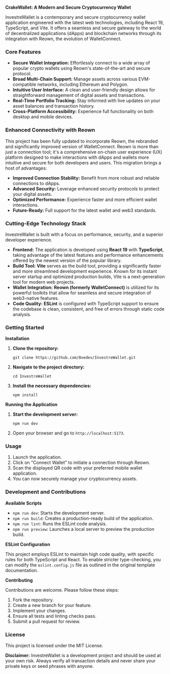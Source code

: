 
**CrakeWallet: A Modern and Secure Cryptocurrency Wallet**

InvestreWallet is a contemporary and secure cryptocurrency wallet application engineered with the latest web technologies, including React 19, TypeScript, and Vite. It offers a seamless and secure gateway to the world of decentralized applications (dApps) and blockchain networks through its integration with Reown, the evolution of WalletConnect.

### **Core Features**

*   **Secure Wallet Integration:** Effortlessly connect to a wide array of popular crypto wallets using Reown's state-of-the-art and secure protocol.
*   **Broad Multi-Chain Support:** Manage assets across various EVM-compatible networks, including Ethereum and Polygon.
*   **Intuitive User Interface:** A clean and user-friendly design allows for straightforward management of digital assets and transactions.
*   **Real-Time Portfolio Tracking:** Stay informed with live updates on your asset balances and transaction history.
*   **Cross-Platform Accessibility:** Experience full functionality on both desktop and mobile devices.

### **Enhanced Connectivity with Reown**

This project has been fully updated to incorporate Reown, the rebranded and significantly improved version of WalletConnect. Reown is more than just a connection tool; it's a comprehensive on-chain user experience (UX) platform designed to make interactions with dApps and wallets more intuitive and secure for both developers and users. This migration brings a host of advantages:

*   **Improved Connection Stability:** Benefit from more robust and reliable connections to dApps.
*   **Advanced Security:** Leverage enhanced security protocols to protect your digital assets.
*   **Optimized Performance:** Experience faster and more efficient wallet interactions.
*   **Future-Ready:** Full support for the latest wallet and web3 standards.

### **Cutting-Edge Technology Stack**

InvestreWallet is built with a focus on performance, security, and a superior developer experience.

*   **Frontend:** The application is developed using **React 19** with **TypeScript**, taking advantage of the latest features and performance enhancements offered by the newest version of the popular library.
*   **Build Tool:** **Vite** serves as the build tool, providing a significantly faster and more streamlined development experience. Known for its instant server startup and optimized production builds, Vite is a next-generation tool for modern web projects.
*   **Wallet Integration:** **Reown (formerly WalletConnect)** is utilized for its powerful toolkits that allow for seamless and secure integration of web3-native features.
*   **Code Quality:** **ESLint** is configured with TypeScript support to ensure the codebase is clean, consistent, and free of errors through static code analysis.

### **Getting Started**

**Installation**

1.  **Clone the repository:**
    ```
    git clone https://github.com/0xedev/InvestreWallet.git
    ```
2.  **Navigate to the project directory:**
    ```
    cd InvestreWallet
    ```
3.  **Install the necessary dependencies:**
    ```
    npm install
    ```

**Running the Application**

1.  **Start the development server:**
    ```
    npm run dev
    ```
2.  Open your browser and go to `http://localhost:5173`.

### **Usage**

1.  Launch the application.
2.  Click on "Connect Wallet" to initiate a connection through Reown.
3.  Scan the displayed QR code with your preferred mobile wallet application.
4.  You can now securely manage your cryptocurrency assets.

### **Development and Contributions**

**Available Scripts**

*   `npm run dev`: Starts the development server.
*   `npm run build`: Creates a production-ready build of the application.
*   `npm run lint`: Runs the ESLint code analysis.
*   `npm run preview`: Launches a local server to preview the production build.

**ESLint Configuration**

This project employs ESLint to maintain high code quality, with specific rules for both TypeScript and React. To enable stricter type-checking, you can modify the `eslint.config.js` file as outlined in the original template documentation.

**Contributing**

Contributions are welcome. Please follow these steps:

1.  Fork the repository.
2.  Create a new branch for your feature.
3.  Implement your changes.
4.  Ensure all tests and linting checks pass.
5.  Submit a pull request for review.

### **License**

This project is licensed under the MIT License.

**Disclaimer:** InvestreWallet is a development project and should be used at your own risk. Always verify all transaction details and never share your private keys or seed phrases with anyone.
